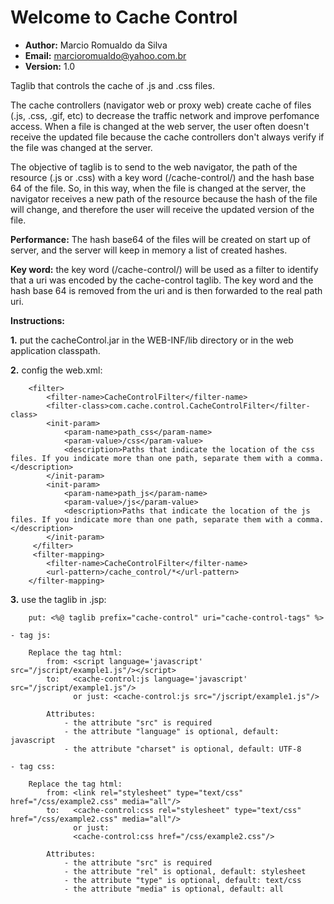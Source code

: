 # Welcome to Cache Control 

  - **Author:** Marcio Romualdo da Silva
  - **Email:** marcioromualdo@yahoo.com.br
  - **Version:** 1.0

Taglib that controls the cache of .js and .css files.

The cache controllers (navigator web or proxy web) create cache of files (.js, .css, .gif, etc) to decrease the traffic network and improve perfomance access. 
When a file is changed at the web server, the user often doesn't receive the updated file because the cache controllers don't always verify if the file was changed at the server.

The objective of taglib is to send to the web navigator, the path of the resource (.js or .css) with a key word (/cache-control/) and the hash base 64 of the file.
    So, in this way, when the file is changed at the server, the navigator receives a new path of the resource because the hash of the file will change, and therefore the user will receive the updated version of the file.

**Performance:** The hash base64 of the files will be created on start up of server, and the server will keep in memory a list of created hashes.

**Key word:** the key word (/cache-control/) will be used as a filter to identify that a uri was encoded by the cache-control taglib. The key word and the hash base 64 is removed from the uri and is then forwarded to the real path uri.  

**Instructions:**

**1.**  put the cacheControl.jar in the WEB-INF/lib directory or in the web application classpath.      

**2.**  config the web.xml:
```
    <filter>
        <filter-name>CacheControlFilter</filter-name>
        <filter-class>com.cache.control.CacheControlFilter</filter-class>
        <init-param>
            <param-name>path_css</param-name>
            <param-value>/css</param-value>
            <description>Paths that indicate the location of the css files. If you indicate more than one path, separate them with a comma.</description>
        </init-param>
        <init-param>
            <param-name>path_js</param-name>
            <param-value>/js</param-value>
            <description>Paths that indicate the location of the js files. If you indicate more than one path, separate them with a comma.</description>
        </init-param>
     </filter>
     <filter-mapping>
        <filter-name>CacheControlFilter</filter-name>
        <url-pattern>/cache_control/*</url-pattern>
    </filter-mapping>
```

**3.**  use the taglib in .jsp:
```
    put: <%@ taglib prefix="cache-control" uri="cache-control-tags" %>
```
    - tag js:
```
    Replace the tag html:
        from: <script language='javascript' src="/jscript/example1.js"/></script>
        to:   <cache-control:js language='javascript' src="/jscript/example1.js"/>
              or just: <cache-control:js src="/jscript/example1.js"/>
    
        Attributes:
            - the attribute "src" is required
            - the attribute "language" is optional, default: javascript
            - the attribute "charset" is optional, default: UTF-8
``` 
    - tag css:
```
    Replace the tag html:
        from: <link rel="stylesheet" type="text/css" href="/css/example2.css" media="all"/>
        to:   <cache-control:css rel="stylesheet" type="text/css" href="/css/example2.css" media="all"/>
              or just:
              <cache-control:css href="/css/example2.css"/>
    
        Attributes:
            - the attribute "src" is required
            - the attribute "rel" is optional, default: stylesheet
            - the attribute "type" is optional, default: text/css
            - the attribute "media" is optional, default: all
```
